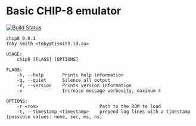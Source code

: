 # Basic CHIP-8 emulator

[![Build Status](https://travis-ci.org/tismith/chip8.svg?branch=master)](https://travis-ci.org/tismith/chip8)

```
chip8 0.0.1
Toby Smith <toby@tismith.id.au>

USAGE:
    chip8 [FLAGS] [OPTIONS]

FLAGS:
    -h, --help       Prints help information
    -q, --quiet      Silence all output
    -V, --version    Prints version information
    -v               Increase message verbosity, maximum 4

OPTIONS:
    -r <rom>                       Path to the ROM to load
    -t, --timestamp <timestamp>    prepend log lines with a timestamp [possible values: none, sec, ms, ns]
```
